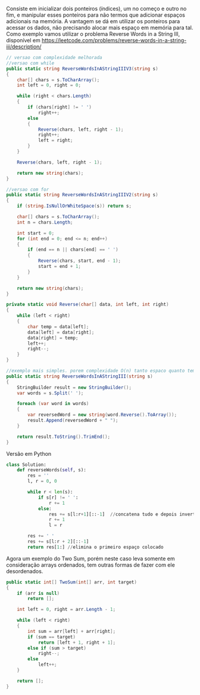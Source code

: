 Consiste em inicializar dois ponteiros (índices), um no começo e outro no fim, e manipular esses ponteiros para não termos que adicionar espaços adicionais na memória.
A vantagem se dá em utilizar os ponteiros para acessar os dados, não precisando alocar mais espaço em memória para tal.
Como exemplo vamos utilizar o problema Reverse Words in a String III, disponível em https://leetcode.com/problems/reverse-words-in-a-string-iii/description/
```C#
// versao com complexidade melhorada
//versao com while
public static string ReverseWordsInAStringIIIV3(string s)
{
	char[] chars = s.ToCharArray();
	int left = 0, right = 0;

	while (right < chars.Length)
	{
		if (chars[right] != ' ')
			right++;
		else
		{
			Reverse(chars, left, right - 1);
			right++;
			left = right;
		}
	}

	Reverse(chars, left, right - 1);            

	return new string(chars);
}

//versao com for
public static string ReverseWordsInAStringIIIV2(string s)
{
    if (string.IsNullOrWhiteSpace(s)) return s;

    char[] chars = s.ToCharArray();
    int n = chars.Length;

    int start = 0;
    for (int end = 0; end <= n; end++)
    {
        if (end == n || chars[end] == ' ')
        {
            Reverse(chars, start, end - 1); 
            start = end + 1; 
        }
    }

    return new string(chars);
}

private static void Reverse(char[] data, int left, int right)
{
    while (left < right)
    {
        char temp = data[left];
        data[left] = data[right];
        data[right] = temp;
        left++;
        right--;
    }
}

//exemplo mais simples. porem complexidade O(n) tanto espaco quanto tempo
public static string ReverseWordsInAStringIII(string s)
{
    StringBuilder result = new StringBuilder();
    var words = s.Split(' ');

    foreach (var word in words) 
    {
        var reversedWord = new string(word.Reverse().ToArray());
        result.Append(reversedWord + " ");
    }

    return result.ToString().TrimEnd();
}
```

Versão em Python
``` Python
class Solution:  
    def reverseWords(self, s):  
        res = ''  
        l, r = 0, 0

        while r < len(s):  
            if s[r] != ' ':  
                r += 1  
            else:  
                res += s[l:r+1][::-1]  //concatena tudo e depois inverte
                r += 1  
                l = r

        res += ' '  
        res += s[l:r + 2][::-1]  
        return res[1:] //elimina o primeiro espaço colocado
```

Agora um exemplo do Two Sum, porém neste caso leva somente em consideração arrays ordenados, tem outras formas de fazer com ele desordenados.
```C#
public static int[] TwoSum(int[] arr, int target)
{
    if (arr is null)
        return [];

    int left = 0, right = arr.Length - 1;

    while (left < right) 
    {
        int sum = arr[left] + arr[right];
        if (sum == target)
            return [left + 1, right + 1];
        else if (sum > target)
            right--;
        else
            left++;            
    }

    return [];
}
```
